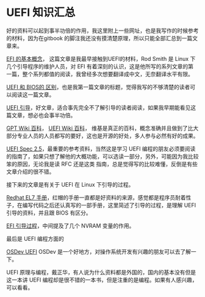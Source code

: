 # UEFI 知识汇总

好的资料可以起到事半功倍的作用，我这里附上一些网址，也是我写作的时候参考的材料，因为在gitbook 的脚注我还没有摸清楚原理，所以只能全部汇总到一篇文章来。

[EFI 的基本概念](http://www.rodsbooks.com/efi-bootloaders/principles.html)， 这篇文章是我最早接触到UEFI的材料，Rod Smith 是 Linux 下几个引导程序的维护人员，对 EFI 有着深刻的认识，这是他所写的系列文章的第一篇，整个系列都值的阅读，我曾经多次想要翻译成中文，无奈翻译水平有限。

[UEFI 和 BIOS的 区别](https://www.howtogeek.com/56958/htg-explains-how-uefi-will-replace-the-bios/)，也是我第一篇文章的标题，觉得我写的不够清楚的读者可以阅读这一篇文章。

[UEFI 引导](https://www.happyassassin.net/2014/01/25/uefi-boot-how-does-that-actually-work-then/)，好文章，适合事先完全不了解引导的读者阅读，如果我早期能看见这篇文章，想必也会事半功倍。

[GPT Wiki 百科](https://en.wikipedia.org/wiki/GUID_Partition_Table)， [UEFI Wiki 百科](https://en.wikipedia.org/wiki/Unified_Extensible_Firmware_Interface)， 维基是真正的百科，概念准确并且做到了比大部分专业人员的人员都写的要好，这也是开源的好处，多人参与必然有好的成果。

[UEFI Spec 2.5](http://www.uefi.org/sites/default/files/resources/UEFI%202_5.pdf#page=536)，最重要的参考资料，当然这是学习 UEFI 编程的朋友必须要阅读的指南了，如果只想了解他的大概功能，可以选读一部分，另外，可能因为我比较笨的原因，无论我是读 RFC 还是这类 指南，总是觉得写的比较难懂，反倒是有些文章介绍的很不错。

接下来的文章是有关于 UEFI 在 Linux 下引导的过程。

[Redhat EL7 手册](https://access.redhat.com/documentation/en-us/red_hat_enterprise_linux/6/html/installation_guide/s1-boot-init-shutdown-process)，红帽的手册一直都是好资料的来源，感觉都是程序员耐着性子，在编写代码之后还认真写的一部手册，这里简述了引导的过程，是理解 UEFI 引导的资料，并且跟 BIOS 有区分。

[EFI 引导过程](https://jdebp.eu/FGA/efi-boot-process.html)，中间提及了几个 NVRAM 变量的作用。

最后是 UEFI 编程方面的

[OSDev UEFI](https://wiki.osdev.org/UEFI)  OSDev 是一个好地方，对操作系统开发有兴趣的朋友可以去了解一下。

UEFI 原理与编程，戴正华，有人说为什么资料都是外国的，国内的基本没有但是这一本讲 UEFI 编程却是很不错的一本书，但是注重的是编程。如果有人感兴趣，可以看看。

